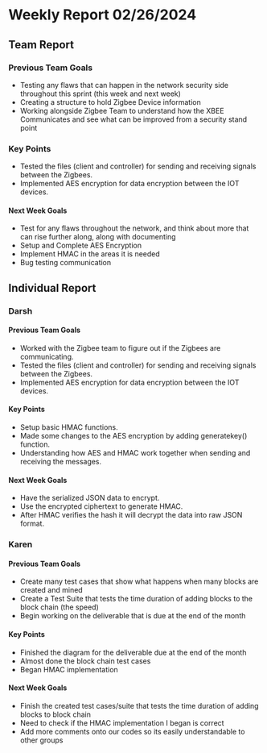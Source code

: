 # Weekly Report 02/26/2024


## Team Report

### Previous Team Goals
- Testing any flaws that can happen in the network security side throughout this sprint (this week and next week)
- Creating a structure to hold Zigbee Device information
- Working alongside Zigbee Team to understand how the XBEE Communicates and see what can be improved from a security stand point


### Key Points
- Tested the files (client and controller) for sending and receiving signals between the Zigbees.
- Implemented AES encryption for data encryption between the IOT devices.


#### Next Week Goals
- Test for any flaws throughout the network, and think about more that can rise further along, along with documenting
- Setup and Complete AES Encryption
- Implement HMAC in the areas it is needed
- Bug testing communication



## Individual Report

### Darsh

#### Previous Team Goals
- Worked with the Zigbee team to figure out if the Zigbees are communicating.
- Tested the files (client and controller) for sending and receiving signals between the Zigbees.
- Implemented AES encryption for data encryption between the IOT devices.

#### Key Points
- Setup basic HMAC functions.
- Made some changes to the AES encryption by adding generatekey() function.
- Understanding how AES and HMAC work together when sending and receiving the messages.

#### Next Week Goals
- Have the serialized JSON data to encrypt.
- Use the encrypted ciphertext to generate HMAC.
- After HMAC verifies the hash it will decrypt the data into raw JSON format.



### Karen

#### Previous Team Goals
- Create many test cases that show what happens when many blocks are created and mined
- Create a Test Suite that tests the time duration of adding blocks to the block chain (the speed)
- Begin working on the deliverable that is due at the end of the month


#### Key Points
- Finished the diagram for the deliverable due at the end of the month
- Almost done the block chain test cases
- Began HMAC implementation 


#### Next Week Goals
- Finish the created test cases/suite that tests the time duration of adding blocks to block chain
- Need to check if the HMAC implementation I began is correct
- Add more comments onto our codes so its easily understandable to other groups
  
